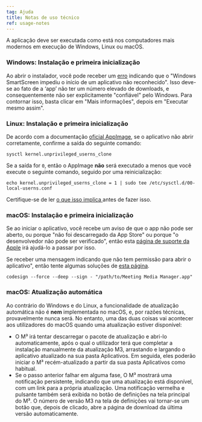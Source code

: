```yaml
---
tag: Ajuda
title: Notas de uso técnico
ref: usage-notes
---
```


A aplicação deve ser executada como está nos computadores mais modernos em execução de Windows, Linux ou macOS.

### Windows: Instalação e primeira inicialização

Ao abrir o instalador, você pode receber um [erro](assets/img/other/win-smartscreen.png) indicando que o "Windows SmartScreen impediu o início de um aplicativo não reconhecido". Isso deve-se ao fato de a ‘app’ não ter um número elevado de downloads, e consequentemente não ser explicitamente "confiável" pelo Windows. Para contornar isso, basta clicar em "Mais informações", depois em "Executar mesmo assim".

### Linux: Instalação e primeira inicialização

De acordo com a documentação [oficial AppImage](https://docs.appimage.org/user-guide/troubleshooting/electron-sandboxing.html), se o aplicativo não abrir corretamente, confirme a saída do seguinte comando:

`sysctl kernel.unprivileged_userns_clone`

Se a saída for `0`, então o AppImage **não** será executado a menos que você execute o seguinte comando, seguido por uma reinicialização:

`echo kernel.unprivileged_userns_clone = 1 | sudo tee /etc/sysctl.d/00-local-userns.conf`

Certifique-se de ler [o que isso implica ](https://lwn.net/Articles/673597/) antes de fazer isso.

### macOS: Instalação e primeira inicialização

Se ao iniciar o aplicativo, você recebe um aviso de que o app não pode ser aberto, ou porque "não foi descarregado da App Store" ou porque "o desenvolvedor não pode ser verificado", então esta [página de suporte da Apple](https://support.apple.com/en-ca/HT202491) irá ajudá-lo a passar por isso.

Se receber uma mensagem indicando que não tem permissão para abrir o aplicativo", então tente algumas soluções de [esta página](https://stackoverflow.com/questions/64842819/cant-run-app-because-of-permission-in-big-sur/64895860).

`codesign --force --deep --sign - "/path/to/Meeting Media Manager.app"`

### macOS: Atualização automática

Ao contrário do Windows e do Linux, a funcionalidade de atualização automática não é **nem** implementada no macOS, e, por razões técnicas, provavelmente nunca será. No entanto, uma das duas coisas vai acontecer aos utilizadores do macOS quando uma atualização estiver disponível:

- O M³ irá tentar descarregar o pacote de atualização e abri-lo automaticamente, após o qual o utilizador terá que completar a instalação manualmente da atualização M3, arrastando e largando o aplicativo atualizado na sua pasta Aplicativos. Em seguida, eles poderão iniciar o M³ recém-atualizado a partir da sua pasta Aplicativos como habitual.
- Se o passo anterior falhar em alguma fase, O M³ mostrará uma notificação persistente, indicando que uma atualização está disponível, com um link para a própria atualização. Uma notificação vermelha e pulsante também será exibida no botão de definições na tela principal do M³. O número de versão M3 na tela de definições vai tornar-se um botão que, depois de clicado, abre a página de download da última versão automaticamente.
